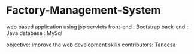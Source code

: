 # Factory-Management-System
web based application using jsp servlets
front-end : Bootstrap
back-end : Java
database : MySql

objective: improve the web development skills
contributors: Taneesa

